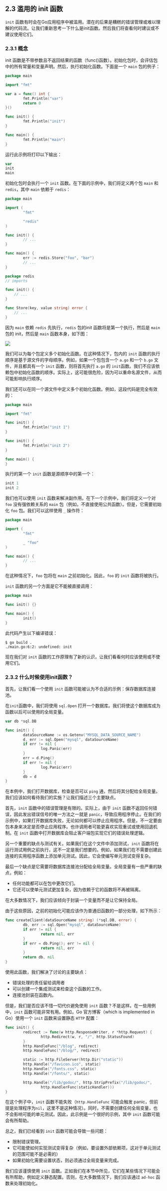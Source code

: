 ## 2.3 滥用的 init 函数

`init` 函数有时会在Go应用程序中被滥用。潜在的后果是糟糕的错误管理或难以理解的代码流。让我们重新思考一下什么是init函数。然后我们将查看何时建议或不建议使用它们。

### 2.3.1 概念

init 函数是不带参数且不返回结果的函数（func()函数）。初始化包时，会评估包中的所有常量和变量声明。然后，执行初始化函数。下面是一个 `main` 包的例子：

```go
package main

import "fmt"

var a = func() int {
        fmt.Println("var")
        return 0
}()

func init() {
        fmt.Println("init")
}

func main() {
        fmt.Println("main")
}
```

运行此示例将打印以下输出：

```go
var
init
main
```

初始化包时会执行一个 `init` 函数。在下面的示例中，我们将定义两个包 `main` 和 `redis`，其中 `main` 依赖于 `redis`：

```go
package main

import (
        "fmt"

        "redis"
)

func init() {
        // ...
}

func main() {
        err := redis.Store("foo", "bar")
        // ...
}
```

```go
package redis
// imports

func init() {
	// ...
}

func Store(key, value string) error {
	// ...
}
```

因为 `main` 依赖 `redis` 先执行，`redis` 包的init 函数将是第一个执行，然后是 `main` 包的 init，然后是 `main` 函数本身，如下图：

![](../images/25.png)

我们可以为每个包定义多个初始化函数。在这种情况下，包内的 `init` 函数的执行顺序是基于源文件的字母顺序。例如，如果一个包包含一个 `a.go` 和一个 `b.go` 文件，并且都具有一个 `init` 函数，则将首先执行 `a.go` 的 `init`函数。我们不应该依赖包中初始化函数的顺序。实际上，这可能很危险，因为可以重命名源文件，从而可能影响执行顺序。

我们还可以在同一个源文件中定义多个初始化函数。例如，这段代码是完全有效的：

```go
package main

import "fmt"

func init() {
        fmt.Println("init 1")
}

func init() {
        fmt.Println("init 2")
}

func main() {
}
```

执行的第一个 `init` 函数是源顺序中的第一个：

```go
init 1
init 2
```

我们也可以使用 `init` 函数来解决副作用。在下一个示例中，我们将定义一个对 `foo` 没有强依赖关系的 `main` 包（例如，不直接使用公共函数）。但是，它需要初始化 `foo` 包。我们可以这样使用 `_` 操作符：

```go
package main

import (
        "fmt"

        _ "foo"
)

func main() {
        // ...
}
```

在这种情况下，`foo` 包将在 `main` 之前初始化。因此，`foo` 的 `init` 函数将被执行。

`init` 函数的另一个方面是它不能被直接调用：

```go
package main

func init() {}

func main() {
        init()
}
```

此代码产生以下编译错误：

```shell
$ go build .
./main.go:6:2: undefined: init
```

现在我们对 `init` 函数的工作原理有了新的认识，让我们看看何时应该使用或不使用它们。

### 2.3.2 什么时候使用init函数？

首先，让我们看一个使用 `init` 函数可能被认为不合适的示例：保存数据库连接池。

在`init`函数中，我们将使用 `sql.Open` 打开一个数据库。我们将使这个数据库成为函数以后可以使用的全局变量。

```go
var db *sql.DB

func init() {
        dataSourceName := os.Getenv("MYSQL_DATA_SOURCE_NAME")
        d, err := sql.Open("mysql", dataSourceName)
        if err != nil {
                log.Panic(err)
        }
        err = d.Ping()
        if err != nil {
                log.Panic(err)
        }
        db = d
}
```

在本例中，我们打开数据库，检查是否可以 `ping` 通，然后将其分配给全局变量。我们应该如何看待我们的实施？让我们描述三个主要缺点。

首先，`init` 函数中的错误管理是有限的。实际上，由于 `init` 函数不返回任何错误，因此发出错误信号的唯一方法之一就是 `panic`，导致应用程序停止。在我们的示例中，如果打开数据库失败，无论如何都可以停止应用程序。但是，不一定要由包本身来决定是否停止应用程序。也许调用者可能更喜欢实现重试或使用回退机制。在 `init` 函数中打开数据库会阻止客户端包实现它们的错误处理逻辑。

另一个重要的缺点与测试有关。如果我们在这个文件中添加测试，`init` 函数将在运行测试用例之前执行，这不一定是我们想要的。例如，如果我们在不需要创建此连接的实用程序函数上添加单元测试。因此，它会使编写单元测试变得复杂。

最后一个缺点是它需要将数据库连接池分配给全局变量。全局变量有一些严重的缺点，例如：
* 任何功能都可以在包中更改它们。
* 它还可以使单元测试更加复杂，因为依赖于它的函数将不再被隔离。

在大多数情况下，我们应该倾向于封装一个变量而不是让它保持全局。

由于这些原因，之前的初始化可能应该作为普通旧函数的一部分处理，如下所示：

```go
func createClient(dataSourceName string) (*sql.DB, error) {
        db, err := sql.Open("mysql", dataSourceName)
        if err != nil {
                return nil, err
        }
        if err = db.Ping(); err != nil {
                return nil, err
        }
        return db, nil
}
```

使用此函数，我们解决了讨论的主要缺点：
* 错误处理的责任留给调用者
* 可以创建一个集成测试来检查这个函数的工作。
* 连接池封装在函数内。

但是，我们是否应该不惜一切代价避免使用 `init` 函数？不是这样。在一些用例中，`init` 函数可能非常有用。例如，Go 官方博客（which is implemented in Go）使用一个 `init` 函数来设置静态 `HTTP` 配置：

```go
func init() {
        redirect := func(w http.ResponseWriter, r *http.Request) {
                http.Redirect(w, r, "/", http.StatusFound)
        }
        http.HandleFunc("/blog", redirect)
        http.HandleFunc("/blog/", redirect)

        static := http.FileServer(http.Dir("static"))
        http.Handle("/favicon.ico", static)
        http.Handle("/fonts.css", static)
        http.Handle("/fonts/", static)

        http.Handle("/lib/godoc/", http.StripPrefix("/lib/godoc/",
                http.HandlerFunc(staticHandler)))
}
```

在这个例子中，`init` 函数不能失败（`http.HandleFunc` 可能会触发 panic，但前提是处理程序为`nil`，这里不是这种情况）。同时，不需要创建任何全局变量，也不会影响可能的单元测试。因此，此示例是一个很好的示例，其中 `init` 函数可能会有所帮助。

总之，我们已经看到 `init` 函数可能会导致一些问题：

* 限制错误管理。
* 它可能使如何实现测试变得复杂（例如，要设置外部依赖项，这对于单元测试的范围可能不是必需的）
* 如果初始化需要设置状态，则必须通过全局变量来完成。

我们应该谨慎使用 `init` 函数。正如我们在本节中所见，它们在某些情况下可能会有所帮助，例如定义静态配置。否则，在大多数情况下，我们应该通过 `ad‑hoc` 函数来处理初始化。